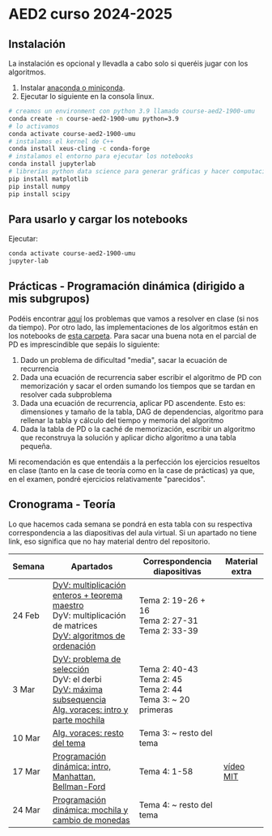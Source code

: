 # AED2 curso 2024-2025

## Instalación

La instalación es opcional y llevadla a cabo solo si queréis jugar con los algoritmos.

1. Instalar [anaconda o miniconda](https://docs.anaconda.com/miniconda/).
2. Ejecutar lo siguiente en la consola linux.
```sh
# creamos un environment con python 3.9 llamado course-aed2-1900-umu
conda create -n course-aed2-1900-umu python=3.9
# lo activamos
conda activate course-aed2-1900-umu
# instalamos el kernel de C++
conda install xeus-cling -c conda-forge
# instalamos el entorno para ejecutar los notebooks
conda install jupyterlab
# librerías python data science para generar gráficas y hacer computación científica
pip install matplotlib
pip install numpy
pip install scipy
```

## Para usarlo y cargar los notebooks

Ejecutar:
```sh
conda activate course-aed2-1900-umu
jupyter-lab
```

## Prácticas - Programación dinámica (dirigido a mis subgrupos)

Podéis encontrar [aquí](dp/programacion_dinamica_problemas.pdf) los problemas que vamos a resolver en clase (si nos da tiempo). Por otro lado,
las implementaciones de los algoritmos están en los notebooks de [esta carpeta](dp).
Para sacar una buena nota en el parcial de PD es imprescindible que sepáis lo siguiente:
1. Dado un problema de dificultad "media", sacar la ecuación de recurrencia
2. Dada una ecuación de recurrencia saber escribir el algoritmo de PD con memorización y sacar el orden sumando los tiempos que se tardan en resolver cada subproblema
3. Dada una ecuación de recurrencia, aplicar PD ascendente. Esto es: dimensiones y tamaño de la tabla, DAG de dependencias, algoritmo para rellenar la tabla y cálculo del tiempo y memoria del algoritmo
4. Dada la tabla de PD o la caché de memorización, escribir un algoritmo que reconstruya la solución y aplicar dicho algoritmo a una tabla pequeña.

Mi recomendación es que entendáis a la perfección los ejercicios resueltos en clase (tanto en la case de teoría como en la case de prácticas) ya que, en el examen, pondré ejercicios relativamente "parecidos".

## Cronograma - Teoría

Lo que hacemos cada semana se pondrá en esta tabla con su respectiva correspondencia a las diapositivas del aula virtual. 
Si un apartado no tiene link, eso significa que no hay material dentro del repositorio.

| Semana | Apartados                                                                                                                                                                                                                               | Correspondencia diapositivas                                          | Material extra                                                                                                                                           |
|--------|-----------------------------------------------------------------------------------------------------------------------------------------------------------------------------------------------------------------------------------------|-----------------------------------------------------------------------|----------------------------------------------------------------------------------------------------------------------------------------------------------|
| 24 Feb | [DyV: multiplicación enteros + teorema maestro](divide-and-conquer/multiplication)<br/>DyV: multiplicación de matrices<br/>[DyV: algoritmos de ordenación](divide-and-conquer/sorting_algorithms)<br/>                                  | Tema 2: 19-26 + 16<br/>Tema 2: 27-31<br/>Tema 2: 33-39<br/>           |                                                                                                                                                          |
| 3 Mar  | [DyV: problema de selección](divide-and-conquer/sorting_algorithms)<br/> DyV: el derbi<br/>[DyV: máxima subsequencia](divide-and-conquer/maximum_subsequence)<br/>[Alg. voraces: intro y parte mochila](greedy/greedy_presentacion.pdf) | Tema 2: 40-43<br/>Tema 2: 45<br/>Tema 2: 44<br/>Tema 3: ~ 20 primeras |                                                                                                                                                          |
| 10 Mar | [Alg. voraces: resto del tema](greedy/greedy_presentacion.pdf)                                                                                                                                                                          | Tema 3: ~ resto del tema                                              |                                                                                                                                                          |
| 17 Mar | [Programación dinámica: intro, Manhattan, Bellman-Ford](dp/DP_presentacion.pdf)                                                                                                                                                         | Tema 4: 1-58                                                          | [vídeo MIT](https://ocw.mit.edu/courses/6-006-introduction-to-algorithms-fall-2011/resources/lecture-19-dynamic-programming-i-fibonacci-shortest-paths/) |
| 24 Mar | [Programación dinámica: mochila y cambio de monedas](dp/DP_presentacion.pdf)                                                                                                                                                            | Tema 4: ~ resto del tema                                              |                                                                                                                                                          |



